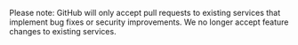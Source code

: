 Please note: GitHub will only accept pull requests to existing services that implement bug fixes or security improvements. We no longer accept feature changes to existing services.

